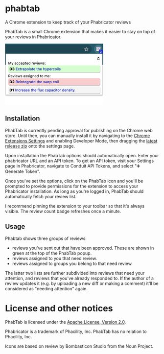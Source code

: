 # phabtab
A Chrome extension to keep track of your Phabricator reviews

PhabTab is a small Chrome extension that makes it easier to stay
on top of your reviews in Phabricator.

<img src="phabtab-screenshot.png" width=320 height=200 alt="PhabTab Screenshot">

## Installation

PhabTab is currently pending approval for publishing on the Chrome
web store. Until then, you can manually install it by navigating to
the [Chrome Extensions Settings](chrome://extensions) and enabling
Developer Mode, then dragging the [latest release zip](https://github.com/sdutoit/phabtab/releases/latest)
onto the settings page.

Upon installation the PhabTab options should automatically open.
Enter your phabricator URL and an API token. To get an API token,
visit your Settings page in Phabricator, navigate to Conduit
API Tokens, and select "➕ Generate Token".

Once you've set the options, click on the PhabTab icon and you'll
be prompted to provide permissions for the extension to access
your Phabricator installation. As long as you're logged in, PhabTab
should automatically fetch your review list.

I recommend pinning the extension to your toolbar so that it's
always visible. The review count badge refreshes once a minute.

## Usage

Phabtab shows three groups of reviews:

 - reviews you've sent out that have been approved. These are shown
   in green at the top of the PhabTab popup.
 - reviews assigned to you that need review.
 - reviews assigned to groups you belong to that need review.

The latter two lists are further subdivided into reviews that need
your attention, and reviews that you've already responded to. If the
author of a review updates it (e.g. by uploading a new diff or making
a comment) it'll be considered as "needing attention" again.

# License and other notices

PhabTab is licensed under the [Apache License, Version 2.0](LICENSE.txt).

Phabricator is a trademark of Phacility, Inc. PhabTab has no relation to Phacility, Inc.

Icons are based on review by Bombasticon Studio from the Noun Project.

